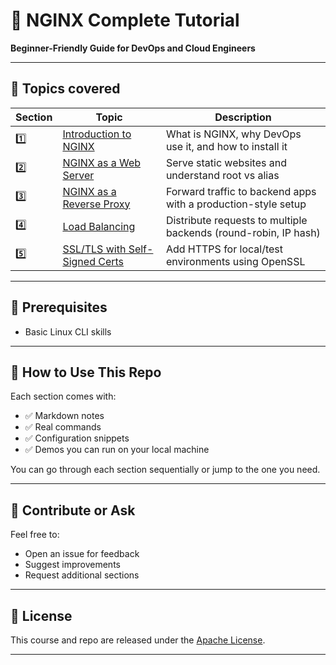 # 🚀 NGINX Complete Tutorial

**Beginner-Friendly Guide for DevOps and Cloud Engineers**

---

## 🎯 Topics covered

| Section | Topic                                      | Description                                                        |
|---------|--------------------------------------------|--------------------------------------------------------------------|
| 1️⃣      | [Introduction to NGINX](./01-getting-started.md)    | What is NGINX, why DevOps use it, and how to install it            |
| 2️⃣      | [NGINX as a Web Server](./02-nginx-as-web-server.md)    | Serve static websites and understand root vs alias                 |
| 3️⃣      | [NGINX as a Reverse Proxy](./03-nginx-as-reverse-proxy.md) | Forward traffic to backend apps with a production-style setup      |
| 4️⃣      | [Load Balancing](./04-nginx-as-load-balancer.md)           | Distribute requests to multiple backends (round-robin, IP hash)    |
| 5️⃣      | [SSL/TLS with Self-Signed Certs](./05-nginx-with-ssl-or-tls.md) | Add HTTPS for local/test environments using OpenSSL                |

---

## 🧰 Prerequisites

- Basic Linux CLI skills

---

## 🧪 How to Use This Repo

Each section comes with:
- ✅ Markdown notes
- ✅ Real commands
- ✅ Configuration snippets
- ✅ Demos you can run on your local machine

You can go through each section sequentially or jump to the one you need.

---

## 🙌 Contribute or Ask

Feel free to:
- Open an issue for feedback
- Suggest improvements
- Request additional sections

---

## 📜 License

This course and repo are released under the [Apache License](./LICENSE).

---
